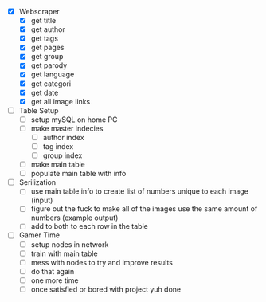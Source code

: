 - [x] Webscraper
	- [x] get title
	- [x] get author
	- [x] get tags
	- [x] get pages
	- [x] get group
	- [x] get parody
	- [x] get language
	- [x] get categori
	- [x] get date
	- [x] get all image links
- [ ] Table Setup
	- [ ] setup mySQL on home PC
	- [ ] make master indecies
		- [ ] author index
		- [ ] tag index
		- [ ] group index
	- [ ] make main table
	- [ ] populate main table with info
- [ ] Serilization
	- [ ] use main table info to create list of numbers unique to each image (input)
	- [ ] figure out the fuck to make all of the images use the same amount of numbers (example output)
	- [ ] add to both to each row in the table
- [ ] Gamer Time
	- [ ] setup nodes in network
	- [ ] train with main table
	- [ ] mess with nodes to try and improve results
	- [ ] do that again
	- [ ] one more time
	- [ ] once satisfied or bored with project yuh done